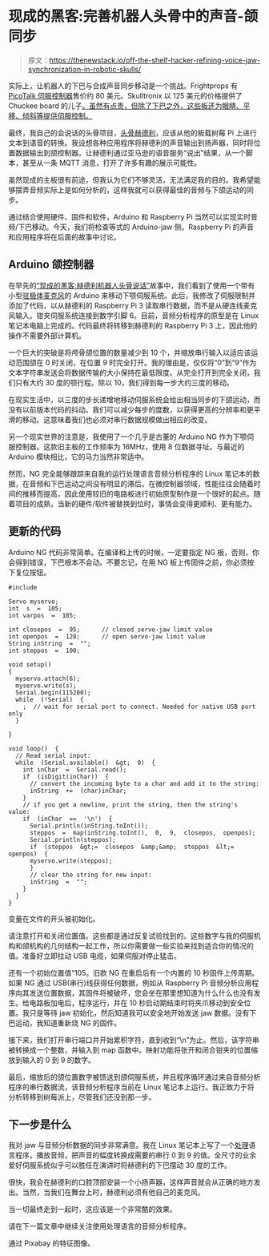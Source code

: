 # 现成的黑客:完善机器人头骨中的声音-颌同步

> 原文：<https://thenewstack.io/off-the-shelf-hacker-refining-voice-jaw-synchronization-in-robotic-skulls/>

实际上，让机器人的下巴与合成声音同步移动是一个挑战。Frightprops 有 [PicoTalk 伺服控制器](https://www.frightprops.com/controllers-electronics/frightideas-controllers/picoboo-controllers/picotalk-servo-controller.html)售价约 80 美元。Skulltronix 以 125 美元的价格提供了 Chuckee board 的儿子[。虽然有点贵，但除了下巴之外，这些板还为眼睛、平移、倾斜等提供伺服控制。](http://www.skulltronix.com/soc.shtml)

最终，我自己的会说话的头骨项目，[头骨赫德利](https://thenewstack.io/hedley-the-robotic-skulls-orthognathic-surgery/)，应该从他的板载树莓 Pi 上进行文本到语音的转换。我设想各种应用程序将赫德利的声音输出到扬声器，同时将位置数据输出到颌控制器。让赫德利通过亚马逊的语音服务“说出”结果，从一个脚本，甚至从一条 MQTT 消息，打开了许多有趣的展示可能性。

虽然现成的主板很有前途，但我认为它们不够灵活，无法满足我的目的。我希望能够摆弄音频实际上是如何分析的，这样我就可以获得最佳的音频与下颌运动的同步。

通过结合使用硬件、固件和软件，Arduino 和 Raspberry Pi 当然可以实现实时音频/下巴移动。今天，我们将检查等式的 Arduino-jaw 侧。Raspberry Pi 的声音和应用程序将在后面的故事中讨论。

## Arduino 颌控制器

在早先的[“现成的黑客:赫德利机器人头骨说话”](https://thenewstack.io/off-the-shelf-hacker-hedley-the-robotic-skull-speaks/)故事中，我们看到了使用一个带有小型[驻极体麦克风](https://www.adafruit.com/product/1713?gclid=EAIaIQobChMI8Zv8xfuP3QIVmUoNCh0ytA9JEAQYAiABEgK6-vD_BwE)的 Arduino 来移动下颚伺服系统。此后，我修改了伺服限制并添加了代码，以从赫德利的 Raspberry Pi 3 读取串行数据，而不是从硬连线麦克风输入。钳夹伺服系统连接到数字引脚 6。目前，音频分析程序的原型是在 Linux 笔记本电脑上完成的。代码最终将转移到赫德利的 Raspberry Pi 3 上，因此他的操作不需要外部计算机。

一个巨大的突破是将颅骨颌位置的数量减少到 10 个，并缩放串行输入以适应该运动范围颌在 0 时关闭，在位置 9 时完全打开。我的理由是，仅仅将“0”到“9”作为文本字符串发送会将数据传输的大小保持在最低限度。从完全打开到完全关闭，我们只有大约 30 度的颚行程。除以 10，我们得到每一步大约三度的移动。

在现实生活中，以三度的步长递增地移动伺服系统会给出相当同步的下颌运动，而没有以前版本代码的抖动。我们可以减少每步的度数，以获得更高的分辨率和更平滑的移动。这意味着我们也必须对串行数据规模做出相应的改变。

另一个现实世界的注意是，我使用了一个几乎是古董的 Arduino NG 作为下颚伺服控制器。这款旧主板的工作频率为 16MHz，使用 8 位数据寻址。与最近的 Arduino 模块相比，它的马力当然非常适中。

然而，NG 完全能够跟踪来自我的运行处理语言音频分析程序的 Linux 笔记本的数据，在音频和下巴运动之间没有明显的滞后。在微控制器领域，性能往往会随着时间的推移而提高，因此使用较旧的电路板进行初始原型制作是一个很好的起点。随着项目的成熟，当新的硬件/软件被替换到位时，事情会变得更顺利、更有能力。

## 更新的代码

Arduino NG 代码非常简单。在编译和上传的时候，一定要指定 NG 板，否则，你会得到错误，下巴根本不会动。不要忘记，在用 NG 板上传固件之前，你必须按下复位按钮。

```
#include 

Servo myservo;
int  s  =  105;
int varpos  =  105;

int closepos  =  95;      // closed servo-jaw limit value
int openpos  =  128;      // open servo-jaw limit value
String inString  =  "";
int steppos  =  100;

void setup()
{  
  myservo.attach(6);
  myservo.write(s);
  Serial.begin(115200);
  while  (!Serial)  {
    ;  // wait for serial port to connect. Needed for native USB port only
  }

}

void loop()  {
  // Read serial input:
  while  (Serial.available()  &gt;  0)  {
    int inChar  =  Serial.read();
    if  (isDigit(inChar))  {
      // convert the incoming byte to a char and add it to the string:
      inString  +=  (char)inChar;
    }
    // if you get a newline, print the string, then the string's value:
    if  (inChar  ==  '\n')  {
      Serial.println(inString.toInt());
      steppos  =  map(inString.toInt(),  0,  9,  closepos,  openpos);
      Serial.println(steppos);
      if  (steppos  &gt;=  closepos  &amp;&amp;  steppos  &lt;=  openpos)  {
      myservo.write(steppos);
      }
      // clear the string for new input:
      inString  =  "";
    }
  }
}

```

变量在文件的开头被初始化。

请注意打开和关闭位置值。这些都是通过反复试验找到的。这些数字与我的伺服机构和颌机构的几何结构一起工作，所以你需要做一些实验来找到适合你的情况的值。准备好立即拉动 USB 电缆，如果伺服对停止猛击。

还有一个初始位置值“105。旧款 NG 在重启后有一个内置的 10 秒固件上传周期。如果 NG 通过 USB(串行)线获得任何数据，例如从 Raspberry Pi 音频分析应用程序向其发送位置数据，其固件将被破坏，您会坐在那里想知道为什么什么也没有发生。给电路板加电后，程序运行，并在 10 秒启动期结束时将夹爪移动到安全位置。我只是等待 jaw 初始化，然后知道我可以安全地开始发送 jaw 数据。没有下巴运动，我知道重新烧 NG 的固件。

接下来，我们打开串行端口并开始累积字符，直到收到“\n”为止。然后，该字符串被转换成一个整数，并输入到 map 函数中。映射功能将张开和闭合钳夹的位置缩放到输入的 0 到 9 的数字。

最后，缩放后的颌位置数字被馈送到颌伺服系统，并且程序循环通过来自音频分析程序的串行数据流，该音频分析程序当前在 Linux 笔记本上运行。我正致力于将分析转移到树莓派上，尽管我们还没到那一步。

## 下一步是什么

我对 jaw 与音频分析数据的同步非常满意。我在 Linux 笔记本上写了一个[处理](https://processing.org/)语言程序，播放音频，把声音的幅度转换成需要的串行 0 到 9 的值。全尺寸的业余爱好伺服系统似乎可以胜任在演讲时将赫德利的下巴摆动 30 度的工作。

很快，我会在赫德利的口腔顶部安装一个小扬声器，这样声音就会从正确的地方发出。当然，当我们在舞台上时，赫德利必须有他自己的麦克风。

当一切最终走到一起时，这应该是一个非常酷的效果。

请在下一篇文章中继续关注使用处理语言的音频分析程序。

通过 Pixabay 的特征图像。

<svg xmlns:xlink="http://www.w3.org/1999/xlink" viewBox="0 0 68 31" version="1.1"><title>Group</title> <desc>Created with Sketch.</desc></svg>